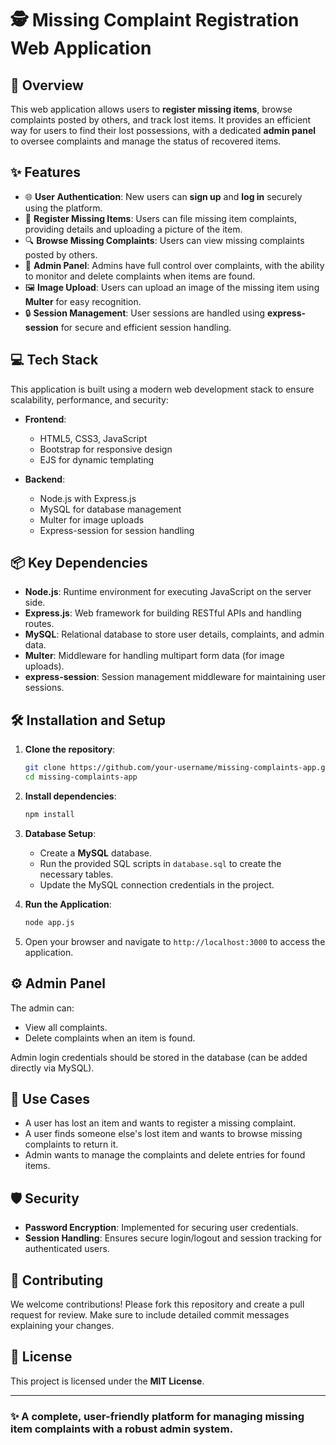 # 🕵️ Missing Complaint Registration Web Application

## 📖 Overview
This web application allows users to **register missing items**, browse complaints posted by others, and track lost items. It provides an efficient way for users to find their lost possessions, with a dedicated **admin panel** to oversee complaints and manage the status of recovered items.

## ✨ Features
- 🌐 **User Authentication**: New users can **sign up** and **log in** securely using the platform.
- 📄 **Register Missing Items**: Users can file missing item complaints, providing details and uploading a picture of the item.
- 🔍 **Browse Missing Complaints**: Users can view missing complaints posted by others.
- 🔧 **Admin Panel**: Admins have full control over complaints, with the ability to monitor and delete complaints when items are found.
- 🖼️ **Image Upload**: Users can upload an image of the missing item using **Multer** for easy recognition.
- 🔒 **Session Management**: User sessions are handled using **express-session** for secure and efficient session handling.

## 💻 Tech Stack
This application is built using a modern web development stack to ensure scalability, performance, and security:

- **Frontend**:
  - HTML5, CSS3, JavaScript
  - Bootstrap for responsive design
  - EJS for dynamic templating

- **Backend**:
  - Node.js with Express.js
  - MySQL for database management
  - Multer for image uploads
  - Express-session for session handling

## 📦 Key Dependencies
- **Node.js**: Runtime environment for executing JavaScript on the server side.
- **Express.js**: Web framework for building RESTful APIs and handling routes.
- **MySQL**: Relational database to store user details, complaints, and admin data.
- **Multer**: Middleware for handling multipart form data (for image uploads).
- **express-session**: Session management middleware for maintaining user sessions.

## 🛠️ Installation and Setup

1. **Clone the repository**:
   ```bash
   git clone https://github.com/your-username/missing-complaints-app.git
   cd missing-complaints-app
   ```

2. **Install dependencies**:
   ```bash
   npm install
   ```

3. **Database Setup**:
   - Create a **MySQL** database.
   - Run the provided SQL scripts in `database.sql` to create the necessary tables.
   - Update the MySQL connection credentials in the project.

4. **Run the Application**:
   ```bash
   node app.js
   ```

5. Open your browser and navigate to `http://localhost:3000` to access the application.

## ⚙️ Admin Panel
The admin can:
- View all complaints.
- Delete complaints when an item is found.

Admin login credentials should be stored in the database (can be added directly via MySQL).

## 🎯 Use Cases
- A user has lost an item and wants to register a missing complaint.
- A user finds someone else's lost item and wants to browse missing complaints to return it.
- Admin wants to manage the complaints and delete entries for found items.

## 🛡️ Security
- **Password Encryption**: Implemented for securing user credentials.
- **Session Handling**: Ensures secure login/logout and session tracking for authenticated users.

## 👥 Contributing
We welcome contributions! Please fork this repository and create a pull request for review. Make sure to include detailed commit messages explaining your changes.

## 🔑 License
This project is licensed under the **MIT License**.

---

### ✨ A complete, user-friendly platform for managing missing item complaints with a robust admin system.
